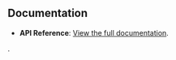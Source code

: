 ## Documentation

- **API Reference**: [View the full documentation](https://effect-ts.github.io/effect/docs/workflow).

.
